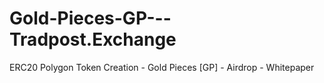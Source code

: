 # Gold-Pieces-GP---Tradpost.Exchange
ERC20 Polygon Token Creation - Gold Pieces [GP] - Airdrop - Whitepaper
